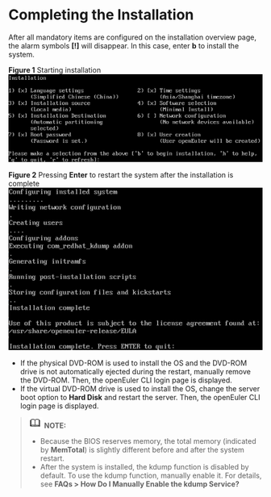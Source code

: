# Completing the Installation<a name="EN-US_TOPIC_0214071125"></a>

After all mandatory items are configured on the installation overview page, the alarm symbols  **\[!\]**  will disappear. In this case, enter  **b**  to install the system.

**Figure  1**  Starting installation<a name="fig17675194210612"></a>  
![](./figures/starting-installation-2.png "starting-installation-2")

**Figure  2**  Pressing  **Enter**  to restart the system after the installation is complete<a name="fig9722125434418"></a>  
![](./figures/pressing-enter-to-restart-the-system-after-the-installation-is-complete.png "pressing-enter-to-restart-the-system-after-the-installation-is-complete")

-   If the physical DVD-ROM is used to install the OS and the DVD-ROM drive is not automatically ejected during the restart, manually remove the DVD-ROM. Then, the openEuler CLI login page is displayed.
-   If the virtual DVD-ROM drive is used to install the OS, change the server boot option to  **Hard Disk**  and restart the server. Then, the openEuler CLI login page is displayed.

>![](./public_sys-resources/icon-note.gif) **NOTE:**   
>-   Because the BIOS reserves memory, the total memory \(indicated by  **MemTotal**\) is slightly different before and after the system restart.  
>-   After the system is installed, the kdump function is disabled by default. To use the kdump function, manually enable it. For details, see  **FAQs \> How Do I Manually Enable the kdump Service?**  

